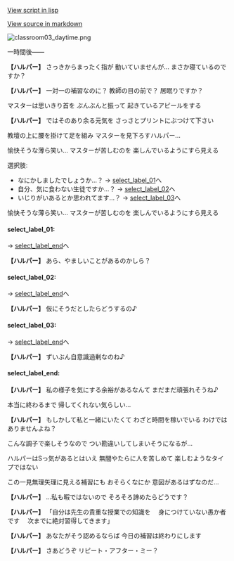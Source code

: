 [View script in lisp](../scripts/20202202.txt)

[View source in markdown](20202202.md)

![classroom03_daytime.png](../images/backgrounds/classroom03_daytime.png)

一時間後――

**【ハルパー】**
さっきからまったく指が
動いていませんが…
まさか寝ているのですか？

**【ハルパー】**
一対一の補習なのに？
教師の目の前で？
居眠りですか？

マスターは思いきり首を
ぶんぶんと振って
起きているアピールをする

**【ハルパー】**
ではそのあり余る元気を
さっさとプリントにぶつけて下さい

教壇の上に腰を掛けて足を組み
マスターを見下ろすハルパー…

愉快そうな薄ら笑い…
マスターが苦しむのを
楽しんでいるようにすら見える

選択肢:
- なにかしましたでしょうか…？ → [select_label_01](#select_label_01)へ
- 自分、気に食わない生徒ですか…？ → [select_label_02](#select_label_02)へ
- いじりがいあるとか思われてます…？ → [select_label_03](#select_label_03)へ

愉快そうな薄ら笑い…
マスターが苦しむのを
楽しんでいるようにすら見える

#### select_label_01:
 → [select_label_end](#select_label_end)へ

**【ハルパー】**
あら、やましいことがあるのかしら？

#### select_label_02:
 → [select_label_end](#select_label_end)へ

**【ハルパー】**
仮にそうだとしたらどうするの♪

#### select_label_03:
 → [select_label_end](#select_label_end)へ

**【ハルパー】**
ずいぶん自意識過剰なのね♪

#### select_label_end:

**【ハルパー】**
私の様子を気にする余裕があるなんて
まだまだ頑張れそうね♪

本当に終わるまで
帰してくれない気らしい…

**【ハルパー】**
もしかして私と一緒にいたくて
わざと時間を稼いでいる
わけではありませんよね？

こんな調子で楽しそうなので
つい勘違いしてしまいそうになるが…

ハルパーはSっ気があるとはいえ
無闇やたらに人を苦しめて
楽しむようなタイプではない

この一見無理矢理に見える補習にも
おそらくなにか
意図があるはずなのだ…

**【ハルパー】**
…私も暇ではないので
そろそろ諦めたらどうです？

**【ハルパー】**
「自分は先生の貴重な授業での知識を
　身につけていない愚か者です
　次までに絶対習得してきます」

**【ハルパー】**
あなたがそう認めるならば
今日の補習は終わりにします

**【ハルパー】**
さあどうぞ
リピート・アフター・ミー？
